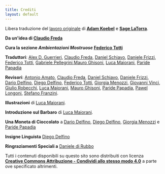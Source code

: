 ```yaml
---
title: Crediti
layout: default
---
```

Libera traduzione del [lavoro originale](book.dwgazetteer.com) di **[Adam Koebel][adam]** e **[Sage LaTorra][sage]**.

**Da un'idea di [Claudio Freda][]**

**Cura la sezione _Ambientazioni Mostruose_ [Federico Totti][]**

**Traduttori**: [Alex D. Guerrieri][], [Claudio Freda][], [Daniel Schiavo][], [Daniele Frizzi][], [Federico Totti][], [Gabriele Pellegrini][],[Mauro Ghisoni][], [Luca Maiorani][], [Paride Papadia][]

**Revisori**: [Antonio Amato][], [Claudio Freda][], [Daniel Schiavo][], [Daniele Frizzi][], [Dario Delfino][], [Diego Delfino][], [Federico Totti][], [Giorgia Menozzi][], [Giovanni Vinci][], [Giulio Robecchi][], [Luca Maiorani][], [Mauro Ghisoni][], [Paride Papadia][], [Pawel Longoni][], [Stefano Franzini][].

**Illustrazioni** di [Luca Maiorani][].

**Introduzione sul Barbaro** di [Luca Maiorani][].

**Una Moneta di Cioccolato** a [Dario Delfino][], [Diego Delfino][], [Giorgia Menozzi][] e [Paride Papadia][]

**Insigne Linguista** [Diego Delfino][]

**Ringraziamenti Speciali a** [Daniele di Rubbo][]

Tutti i contenuti disponibili su questo sito sono distribuiti con licenza **[Creative Commons Attribuzione - Condividi allo stesso modo 4.0][cc]** a parte ove specificato altrimenti.

[adam]: https://plus.google.com/112484087750169360510
[sage]: https://plus.google.com/117415966179711277938
[Alex D. Guerrieri]: https://plus.google.com/+AlexDGuerrieri/
[Antonio Amato]: https://plus.google.com/107667343404799785520
[Claudio Freda]: https://plus.google.com/112991578095647299350
[Daniel Schiavo]: https://www.facebook.com/daniel.schiavo.92
[Daniele Frizzi]: https://plus.google.com/+DanieleFrizzi
[Daniele di Rubbo]: https://plus.google.com/112507662527787769890
[Dario Delfino]: https://plus.google.com/105434214058733883957
[Diego Delfino]: https://plus.google.com/118033451148976345230
[Federico Totti]: https://plus.google.com/+FedericoTotti
[Gabriele Pellegrini]: https://www.facebook.com/gb.pellegrini
[Giorgia Menozzi]: https://plus.google.com/113383799827204001261
[Giovanni Vinci]: https://plus.google.com/107861607091405146379
[Giulio Robecchi]: https://plus.google.com/u/0/117946773352558942341
[Luca Maiorani]: https://plus.google.com/108007955567460306563
[Mauro Ghisoni]: https://plus.google.com/113536342334278411258
[Paride Papadia]: https://plus.google.com/100891656436184215243
[Pawel Longoni]: https://plus.google.com/115757078838960100730
[Stefano Franzini]: https://www.facebook.com/stefano.v.franzini
[cc]: https://creativecommons.org/licenses/by-sa/4.0/deed.it
